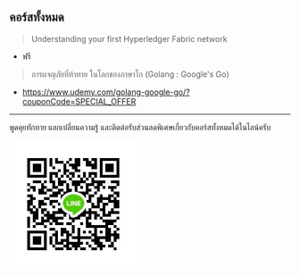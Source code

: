 ## คอร์สทั้งหมด

> Understanding your first Hyperledger Fabric network 
  - ฟรี

> การผจญภัยที่ท้าทาย ในโลกของภาษาโก (Golang : Google's Go)
  - https://www.udemy.com/golang-google-go/?couponCode=SPECIAL_OFFER


---
พูดคุยทักทาย แลกเปลี่ยนความรู้ และติดต่อรับส่วนลดพิเศษเกี่ยวกับคอร์สทั้งหมดได้ในไลน์ครับ 

![Image of LineID](./LineID.jpg)